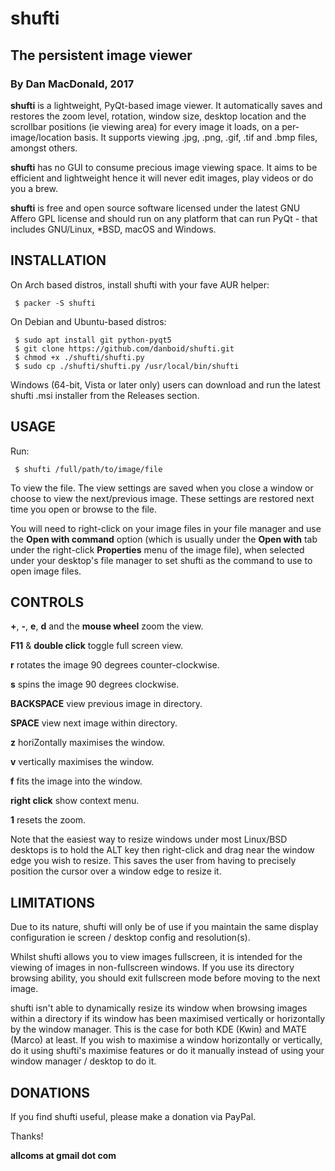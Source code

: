 # shufti

## The persistent image viewer

### By Dan MacDonald, 2017

**shufti** is a lightweight, PyQt-based image viewer. It automatically saves and restores the zoom level, rotation, window size, desktop location and the scrollbar positions (ie viewing area) for every image it loads, on a per-image/location basis. It supports viewing .jpg, .png, .gif, .tif and .bmp files, amongst others.

**shufti** has no GUI to consume precious image viewing space. It aims to be efficient and lightweight hence it will never edit images, play videos or do you a brew.

**shufti** is free and open source software licensed under the latest GNU Affero GPL license and should run on any platform that can run PyQt - that includes GNU/Linux, *BSD, macOS and Windows.

## INSTALLATION

On Arch based distros, install shufti with your fave AUR helper:

```
 $ packer -S shufti
```

On Debian and Ubuntu-based distros:

```
 $ sudo apt install git python-pyqt5
 $ git clone https://github.com/danboid/shufti.git
 $ chmod +x ./shufti/shufti.py
 $ sudo cp ./shufti/shufti.py /usr/local/bin/shufti
```

Windows (64-bit, Vista or later only) users can download and run the latest shufti .msi installer from the Releases section.

## USAGE

Run:

```
 $ shufti /full/path/to/image/file
```

To view the file. The view settings are saved when you close a window or choose to view the next/previous image. These settings are restored next time you open or browse to the file.

You will need to right-click on your image files in your file manager and use the **Open with command** option (which is usually under the **Open with** tab under the right-click **Properties** menu of the image file), when selected under your desktop's file manager to set shufti as the command to use to open image files.

## CONTROLS

**+**, **-**, **e**, **d** and the **mouse wheel** zoom the view.

**F11** & **double click** toggle full screen view.

**r** rotates the image 90 degrees counter-clockwise.

**s** spins the image 90 degrees clockwise.

**BACKSPACE** view previous image in directory.

**SPACE** view next image within directory.

**z** horiZontally maximises the window.

**v** vertically maximises the window.

**f** fits the image into the window.

**right click** show context menu.

**1** resets the zoom.

Note that the easiest way to resize windows under most Linux/BSD desktops is to hold the ALT key then right-click and drag near the window edge you wish to resize. This saves the user from having to precisely position the cursor over a window edge to resize it.

## LIMITATIONS

Due to its nature, shufti will only be of use if you maintain the same display configuration ie screen / desktop config and resolution(s).

Whilst shufti allows you to view images fullscreen, it is intended for the viewing of images in non-fullscreen windows. If you use its directory browsing ability, you should exit fullscreen mode before moving to the next image.

shufti isn't able to dynamically resize its window when browsing images within a directory if its window has been maximised vertically or horizontally by the window manager. This is the case for both KDE (Kwin) and MATE (Marco) at least. If you wish to maximise a window horizontally or vertically, do it using shufti's maximise features or do it manually instead of using your window manager / desktop to do it.

## DONATIONS

If you find shufti useful, please make a donation via PayPal. 

Thanks!

**allcoms at gmail dot com**
